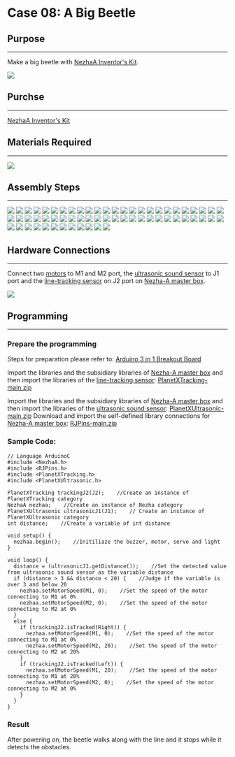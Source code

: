 # Case 08: A Big Beetle

## Purpose
---
Make a big beetle with [NezhaA Inventor's Kit](https://shop.elecfreaks.com/products/elecfreaks-arduino-36-in-1-nezha-a-inventors-kit?_pos=2&_sid=e1dfa3343&_ss=r).

![](./images/neza-a-case-08-01.png)

## Purchse
---
 [NezhaA Inventor's Kit](https://shop.elecfreaks.com/products/elecfreaks-arduino-36-in-1-nezha-a-inventors-kit?_pos=2&_sid=e1dfa3343&_ss=r)

## Materials Required
---
![](./images/neza-a-case-08-02.png)

## Assembly Steps
---
![](./images/neza-a-step-08-01.png)
![](./images/neza-a-step-08-02.png)
![](./images/neza-a-step-08-03.png)
![](./images/neza-a-step-08-04.png)
![](./images/neza-a-step-08-05.png)
![](./images/neza-a-step-08-06.png)
![](./images/neza-a-step-08-07.png)
![](./images/neza-a-step-08-08.png)
![](./images/neza-a-step-08-09.png)
![](./images/neza-a-step-08-10.png)
![](./images/neza-a-step-08-11.png)
![](./images/neza-a-step-08-12.png)
![](./images/neza-a-step-08-13.png)
![](./images/neza-a-step-08-14.png)
![](./images/neza-a-step-08-15.png)
![](./images/neza-a-step-08-16.png)
![](./images/neza-a-step-08-17.png)
![](./images/neza-a-step-08-18.png)
![](./images/neza-a-step-08-19.png)
![](./images/neza-a-step-08-20.png)
![](./images/neza-a-step-08-21.png)
![](./images/neza-a-step-08-22.png)
![](./images/neza-a-step-08-23.png)
![](./images/neza-a-step-08-24.png)
![](./images/neza-a-step-08-25.png)
![](./images/neza-a-step-08-26.png)
![](./images/neza-a-step-08-27.png)
![](./images/neza-a-step-08-28.png)
![](./images/neza-a-step-08-29.png)
![](./images/neza-a-step-08-30.png)
![](./images/neza-a-step-08-31.png)
![](./images/neza-a-step-08-32.png)
![](./images/neza-a-step-08-33.png)
![](./images/neza-a-step-08-34.png)
![](./images/neza-a-step-08-35.png)
![](./images/neza-a-step-08-36.png)
![](./images/neza-a-step-08-37.png)
![](./images/neza-a-step-08-38.png)
![](./images/neza-a-step-08-39.png)
![](./images/neza-a-step-08-40.png)
![](./images/neza-a-step-08-41.png)
![](./images/neza-a-step-08-42.png)
![](./images/neza-a-step-08-43.png)
![](./images/neza-a-step-08-44.png)
![](./images/neza-a-step-08-45.png)
![](./images/neza-a-step-08-46.png)
![](./images/neza-a-step-08-47.png)
![](./images/neza-a-step-08-48.png)
![](./images/neza-a-step-08-49.png)
![](./images/neza-a-step-08-50.png)
![](./images/neza-a-step-08-51.png)
![](./images/neza-a-step-08-52.png)
![](./images/neza-a-step-08-53.png)
![](./images/neza-a-step-08-54.png)
![](./images/neza-a-step-08-55.png)
![](./images/neza-a-step-08-56.png)
![](./images/neza-a-step-08-57.png)
![](./images/neza-a-step-08-58.png)
![](./images/neza-a-step-08-59.png)
![](./images/neza-a-step-08-60.png)
![](./images/neza-a-step-08-61.png)
![](./images/neza-a-step-08-62.png)



## Hardware Connections
---
Connect two [motors](https://www.elecfreaks.com/geekservo-motor-2kg-compatible-with-lego.html) to M1 and M2 port,  the [ultrasonic sound sensor](https://www.elecfreaks.com/planetx-ultrasonic.html) to J1 port and  the [line-tracking sensor](https://www.elecfreaks.com/planetx-tracking.html) on J2 port on [Nezha-A master box](https://www.elecfreaks.com/arduino-3-in-1-master-control-box.html). 

![](./images/neza-a-case-08-03.png)

## Programming
---
### Prepare the programming

Steps for preparation please refer to: [Arduino 3 in 1 Breakout Board](https://www.elecfreaks.com/learn-en/Arduino-3-in-1-box/Arduino-3-in-1-box.html)

Import the libraries and the subsidiary libraries of [Nezha-A master box](https://www.elecfreaks.com/arduino-3-in-1-master-control-box.html) and then import the libraries of the [line-tracking sensor](https://www.elecfreaks.com/planetx-tracking.html):  [PlanetXTracking-main.zip](https://github.com/elecfreaks/PlanetXTracking/archive/refs/heads/main.zip)

Import the libraries and the subsidiary libraries of [Nezha-A master box](https://www.elecfreaks.com/arduino-3-in-1-master-control-box.html) and then import the libraries of the [ultrasonic sound sensor](https://www.elecfreaks.com/planetx-ultrasonic.html):  [PlanetXUltrasonic-main.zip](https://github.com/elecfreaks/PlanetXUltrasonic/archive/refs/heads/main.zip)
Download and import the self-defined library connections for [Nezha-A master box](https://www.elecfreaks.com/arduino-3-in-1-master-control-box.html): [RJPins-main.zip](https://github.com/elecfreaks/RJPins/archive/refs/heads/main.zip)

### Sample Code: 

```
// Language ArduinoC
#include <NezhaA.h>
#include <RJPins.h>
#include <PlanetXTracking.h>
#include <PlanetXUltrasonic.h>

PlanetXTracking trackingJ2(J2);    //Create an instance of PlanetXTracking category
NezhaA nezhaa;    //Create an instance of Nezha category
PlanetXUltrasonic ultrasonicJ1(J1);    // Create an instance of PlanetXUltrasonic category
int distance;    //Create a variable of int distance

void setup() {
  nezhaa.begin();    //Initiliaze the buzzer, motor, servo and light
}

void loop() {
  distance = (ultrasonicJ1.getDistance());    //Set the detected value from ultrasonic sound sensor as the variable distance 
  if (distance > 3 && distance < 20) {    //Judge if the variable is over 3 and below 20
    nezhaa.setMotorSpeed(M1, 0);    //Set the speed of the motor connecting to M1 at 0%
    nezhaa.setMotorSpeed(M2, 0);    //Set the speed of the motor connecting to M2 at 0%
  } 
  else {
    if (trackingJ2.isTracked(Right)) {
      nezhaa.setMotorSpeed(M1, 0);    //Set the speed of the motor connecting to M1 at 0%
      nezhaa.setMotorSpeed(M2, 20);    //Set the speed of the motor connecting to M2 at 20%
    }
    if (trackingJ2.isTracked(Left)) {
      nezhaa.setMotorSpeed(M1, 20);    //Set the speed of the motor connecting to M1 at 20%
      nezhaa.setMotorSpeed(M2, 0);    //Set the speed of the motor connecting to M2 at 0%
    }  
  }  
}
```

### Result
After powering on, the beetle walks along with the line and it stops while it detects the obstacles. 
